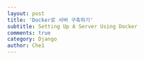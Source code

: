 ```yaml
---
layout: post
title: 'Docker로 서버 구축하기'
subtitle: Setting Up A Server Using Docker
comments: true
category: Django
author: Che1
---
```


